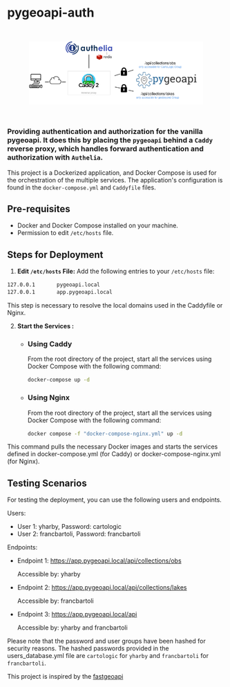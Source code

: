 # pygeoapi-auth

<p align="center" style="margin:50px">
  <img src="docs/images/pygeoapi-auth.png"/>
</p>

### Providing authentication and authorization for the vanilla pygeoapi. It does this by placing the `pygeoapi` behind a `Caddy` reverse proxy, which handles forward authentication and authorization with `Authelia`.

This project is a Dockerized application, and Docker Compose is used for the orchestration of the multiple services. The application's configuration is found in the `docker-compose.yml` and `Caddyfile` files.

## Pre-requisites

- Docker and Docker Compose installed on your machine.
- Permission to edit `/etc/hosts` file.

## Steps for Deployment

1. **Edit `/etc/hosts` File:**
   Add the following entries to your `/etc/hosts` file:

```bash
127.0.0.1       pygeoapi.local
127.0.0.1       app.pygeoapi.local
```

This step is necessary to resolve the local domains used in the Caddyfile or Nginx.

2. **Start the Services :**

   - ### Using Caddy

     From the root directory of the project, start all the services using Docker Compose with the following command:

     ```bash
     docker-compose up -d
     ```

   - ### Using Nginx

     From the root directory of the project, start all the services using Docker Compose with the following command:

     ```bash
     docker compose -f "docker-compose-nginx.yml" up -d
     ```

This command pulls the necessary Docker images and starts the services defined in docker-compose.yml (for Caddy) or docker-compose-nginx.yml (for Nginx).

## Testing Scenarios

For testing the deployment, you can use the following users and endpoints.

Users:

- User 1: yharby, Password: cartologic
- User 2: francbartoli, Password: francbartoli

Endpoints:

- Endpoint 1: https://app.pygeoapi.local/api/collections/obs

  Accessible by: yharby

- Endpoint 2: https://app.pygeoapi.local/api/collections/lakes

  Accessible by: francbartoli

- Endpoint 3: https://app.pygeoapi.local/api

  Accessible by: yharby and francbartoli

Please note that the password and user groups have been hashed for security reasons. The hashed passwords provided in the users_database.yml file are `cartologic` for `yharby` and `francbartoli` for `francbartoli`.

This project is inspired by the [fastgeoapi](https://github.com/geobeyond/fastgeoapi)
